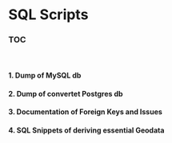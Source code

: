 # SQL Scripts

<h3>TOC</h3><br>

<h4>1. Dump of MySQL db</h4>

<h4>2. Dump of convertet Postgres db</h4>

<h4>3. Documentation of Foreign Keys and Issues</h4>

<h4>4. SQL Snippets of deriving essential Geodata</h4>

